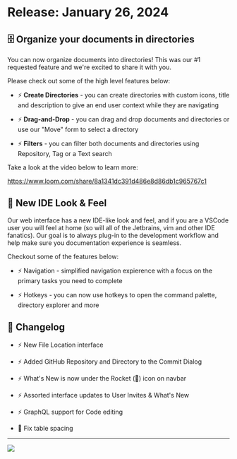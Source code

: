 <!--@@joggrdoc@@-->
<!-- @joggr:version(v1):end -->
<!-- @joggr:warning:start -->
<!-- 
  _   _   _    __        __     _      ____    _   _   ___   _   _    ____     _   _   _ 
 | | | | | |   \ \      / /    / \    |  _ \  | \ | | |_ _| | \ | |  / ___|   | | | | | |
 | | | | | |    \ \ /\ / /    / _ \   | |_) | |  \| |  | |  |  \| | | |  _    | | | | | |
 |_| |_| |_|     \ V  V /    / ___ \  |  _ <  | |\  |  | |  | |\  | | |_| |   |_| |_| |_|
 (_) (_) (_)      \_/\_/    /_/   \_\ |_| \_\ |_| \_| |___| |_| \_|  \____|   (_) (_) (_)
                                                              
This document is managed by Joggr. Editing this document could break Joggr's core features, i.e. our 
ability to auto-maintain this document. Please use the Joggr editor to edit this document 
(link at bottom of the page).
-->
<!-- @joggr:warning:end -->
# Release: January 26, 2024

## 🗄 Organize your documents in directories

You can now organize documents into directories! This was our #1 requested feature and we're excited to share it with you.

Please check out some of the high level features below:

* ⚡ **Create Directories** - you can create directories with custom icons, title and description to give an end user context while they are navigating

* ⚡ **Drag-and-Drop** - you can drag and drop documents and directories or use our "Move" form to select a directory

* ⚡ **Filters** - you can filter both documents and directories using Repository, Tag or a Text search

Take a look at the video below to learn more:

<https://www.loom.com/share/8a1341dc391d486e8d86db1c965767c1>

## 🚀 New IDE Look & Feel

Our web interface has a new IDE-like look and feel, and if you are a VSCode user you will feel at home (so will all of the Jetbrains, vim and other IDE fanatics). Our goal is to always plug-in to the development workflow and help make sure you documentation experience is seamless.

Checkout some of the features below:

* ⚡ Navigation - simplified navigation expierence with a focus on the primary tasks you need to complete

* ⚡ Hotkeys - you can now use hotkeys to open the command palette, directory explorer and more

## 📒 Changelog

* ⚡ New File Location interface

* ⚡ Added GitHub Repository and Directory to the Commit Dialog

* ⚡ What's New is now under the Rocket (🚀) icon on navbar

* ⚡ Assorted interface updates to User Invites & What's New

* ⚡ GraphQL support for Code editing

* 🐛 Fix table spacing

<!-- @joggr:editLink(c1c548d3-17e9-48d4-8368-5499b2a1299f):start -->
---
<a href="https://app.joggr.io/app/documents/c1c548d3-17e9-48d4-8368-5499b2a1299f/edit" alt="Edit doc on Joggr">
  <img src="https://storage.googleapis.com/joggr-public-assets/github/badges/edit-document-badge.svg" />
</a>
<!-- @joggr:editLink(c1c548d3-17e9-48d4-8368-5499b2a1299f):end -->
